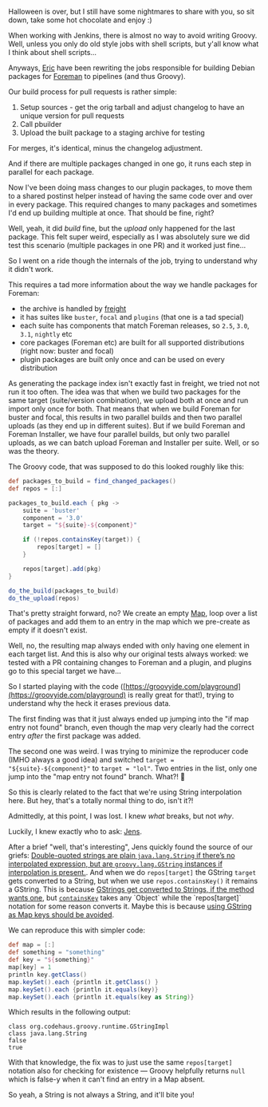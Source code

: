<!--
.. title: A String is not a String, and that's Groovy!
.. slug: a-string-is-not-a-string-and-thats-groovy
.. date: 2021-11-19 14:16:00 UTC
.. tags: english,planet-debian,software,linux
.. category: 
.. link: 
.. description: 
.. type: text
-->

Halloween is over, but I still have some nightmares to share with you, so sit down, take some hot chocolate and enjoy :)

When working with Jenkins, there is almost no way to avoid writing Groovy. Well, unless you only do old style jobs with shell scripts, but y'all know what I think about shell scripts…

Anyways, [Eric](https://github.com/ehelms) have been rewriting the jobs responsible for building Debian packages for [Foreman](https://theforeman.org) to pipelines (and thus Groovy).

Our build process for pull requests is rather simple:

1. Setup sources - get the orig tarball and adjust changelog to have an unique version for pull requests
2. Call pbuilder
3. Upload the built package to a staging archive for testing

For merges, it's identical, minus the changelog adjustment.

And if there are multiple packages changed in one go, it runs each step in parallel for each package.

Now I've been doing mass changes to our plugin packages, to move them to a shared postinst helper instead of having the same code over and over in every package. This required changes to many packages and sometimes I'd end up building multiple at once. That should be fine, right?

Well, yeah, it did *build* fine, but the *upload* only happened for the last package. This felt super weird, especially as I was absolutely sure we did test this scenario (multiple packages in one PR) and it worked just fine…

So I went on a ride though the internals of the job, trying to understand why it didn't work.

This requires a tad more information about the way we handle packages for Foreman:

* the archive is handled by [freight](https://github.com/freight-team/freight)
* it has suites like `buster`, `focal` and `plugins` (that one is a tad special)
* each suite has components that match Foreman releases, so `2.5`, `3.0`, `3.1`, `nightly` etc
* core packages (Foreman etc) are built for all supported distributions (right now: buster and focal)
* plugin packages are built only once and can be used on every distribution

As generating the package index isn't exactly fast in freight, we tried not not run it too often. The idea was that when we build two packages for the same target (suite/version combination), we upload both at once and run import only once for both. That means that when we build Foreman for buster and focal, this results in two parallel builds and then two parallel uploads (as they end up in different suites). But if we build Foreman and Foreman Installer, we have four parallel builds, but only two parallel uploads, as we can batch upload Foreman and Installer per suite. Well, or so was the theory.

The Groovy code, that was supposed to do this looked roughly like this:

```groovy
def packages_to_build = find_changed_packages()
def repos = [:]

packages_to_build.each { pkg ->
    suite = 'buster'
    component = '3.0'
    target = "${suite}-${component}"

    if (!repos.containsKey(target)) {
        repos[target] = []
    }

    repos[target].add(pkg)
}

do_the_build(packages_to_build)
do_the_upload(repos)
```

That's pretty straight forward, no? We create an empty [Map](https://docs.groovy-lang.org/latest/html/groovy-jdk/java/util/Map.html), loop over a list of packages and add them to an entry in the map which we pre-create as empty if it doesn't exist.

Well, no, the resulting map always ended with only having one element in each target list. And this is also why our original tests always worked: we tested with a PR containing changes to Foreman and a plugin, and plugins go to this special target we have…

So I started playing with the code ([https://groovyide.com/playground](https://groovyide.com/playground) is really great for that!), trying to understand why the heck it erases previous data.

The first finding was that it just always ended up jumping into the "if map entry not found" branch, even though the map very clearly had the correct entry *after* the first package was added.

The second one was weird. I was trying to minimize the reproducer code (IMHO always a good idea) and switched `target = "${suite}-${component}"` to `target = "lol"`. Two entries in the list, only one jump into the "map entry not found" branch. What?! 🧐

So this is clearly related to the fact that we're using String interpolation here. But hey, that's a totally normal thing to do, isn't it?!

Admittedly, at this point, I was lost. I knew *what* breaks, but not *why*.

Luckily, I knew exactly who to ask: [Jens](https://twitter.com/jbendisposto).

After a brief "well, that's interesting", Jens quickly found the source of our griefs: [Double-quoted strings are plain `java.lang.String` if there’s no interpolated expression, but are `groovy.lang.GString` instances if interpolation is present.](https://groovy-lang.org/syntax.html#_double_quoted_string). And when we do `repos[target]` the GString `target` gets converted to a String, but when we use `repos.containsKey()` it remains a GString. This is because [GStrings get converted to Strings, if the method wants one](https://groovy-lang.org/syntax.html#_interoperability_with_java), but [`containsKey`](https://docs.oracle.com/en/java/javase/11/docs/api/java.base/java/util/Map.html#containsKey(java.lang.Object)) takes any `Object` while the `repos[target]` notation for some reason converts it. Maybe this is because [using GString as Map keys should be avoided](https://groovy-lang.org/syntax.html#_gstring_and_string_hashcodes).

We can reproduce this with simpler code:
```groovy
def map = [:]
def something = "something"
def key = "${something}"
map[key] = 1
println key.getClass()
map.keySet().each {println it.getClass() }
map.keySet().each {println it.equals(key)}
map.keySet().each {println it.equals(key as String)}
```

Which results in the following output:
```
class org.codehaus.groovy.runtime.GStringImpl
class java.lang.String
false
true
```

With that knowledge, the fix was to just use the same `repos[target]` notation also for checking for existence — Groovy helpfully returns `null` which is false-y when it can't find an entry in a Map absent.

So yeah, a String is not always a String, and it'll bite you!
